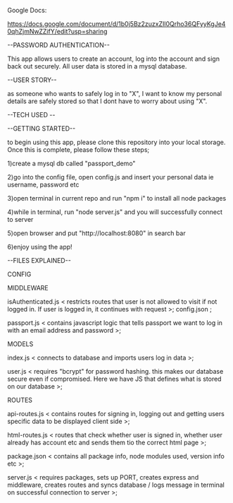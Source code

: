 
Google Docs:

https://docs.google.com/document/d/1b0j5Bz2zuzxZIl0Qrho36QFyyKgJe40qhZjmNwZZifY/edit?usp=sharing





--PASSWORD AUTHENTICATION--

This app allows users to create an account, log into the account and sign back out securely. All user data is stored in a mysql database.

--USER STORY--

as someone who wants to safely log in to "X", I want to know my personal details are safely stored so that I dont have to worry about using "X".

--TECH USED --

<BCRYPTJS> <EXPRESS> <EXPRESS-SESSION> <MYSQL2> <PASSPORT> <PASSPORT-LOCAL> <SEQUELIZE>

--GETTING STARTED--

to begin using this app, please clone this repository into your local storage. Once this is complete, please follow these steps;

1)create a mysql db called "passport_demo" 

2)go into the config file, open config.js and insert your personal data ie username, password etc 

3)open terminal in current repo and run "npm i" to install all node packages 

4)while in terminal, run "node server.js" and you will successfully connect to server 

5)open browser and put "http://localhost:8080" in search bar 

6)enjoy using the app!

--FILES EXPLAINED--

CONFIG

MIDDLEWARE

isAuthenticated.js < 
restricts routes that user is not allowed to visit if not logged in. If user is logged in, it continues with request >;
config.json <connection configuration to connect to server>;

passport.js < contains javascript logic that tells passport we want to log in with an email address and password >;

MODELS

index.js < connects to database and imports users log in data >;

user.js < requires "bcrypt" for password hashing. this makes our database secure even if compromised. Here we have JS that defines what is stored on our database >;

ROUTES

api-routes.js < contains routes for signing in, logging out and getting users specific data to be displayed client side >;

html-routes.js < routes that check whether user is signed in, whether user already has account etc and sends them tio the correct html page >;

package.json < contains all package info, node modules used, version info etc >;

server.js < requires packages, sets up PORT, creates express and middleware, creates routes and syncs database / logs message in terminal on successful connection to server >;

